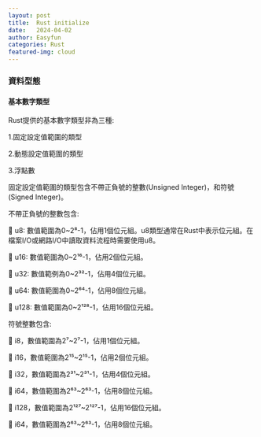 ```yaml
---
layout: post
title:  Rust initialize
date:   2024-04-02
author: Easyfun
categories: Rust
featured-img: cloud
---
```


### 資料型態

#### 基本數字類型

Rust提供的基本數字類型非為三種:

1.固定設定值範圍的類型

2.動態設定值範圍的類型

3.浮點數

固定設定值範圍的類型包含不帶正負號的整數(Unsigned Integer)，和符號(Signed Integer)。

不帶正負號的整數包含:

🍄 u8: 數值範圍為0~2⁸-1，佔用1個位元組。u8類型通常在Rust中表示位元組。在檔案I/O或網路I/O中讀取資料流程時需要使用u8。

🍄 u16: 數值範圍為0~2¹⁶-1，佔用2個位元組。

🍄 u32: 數值範例為0~2³²-1，佔用4個位元組。

🍄 u64: 數值範圍為0~2⁶⁴-1，佔用8個位元組。

🍄 u128: 數值範圍為0~2¹²⁸-1，佔用16個位元組。

符號整數包含:

🍒 i8，數值範圍為2⁷~2⁷-1，佔用1個位元組。

🍒 i16，數值範圍為2¹⁵~2¹⁵-1，佔用2個位元組。

🍒 i32，數值範圍為2³¹~2³¹-1，佔用4個位元組。

🍒 i64，數值範圍為2⁶³~2⁶³-1，佔用8個位元組。

🍒 i128，數值範圍為2¹²⁷~2¹²⁷-1，佔用16個位元組。

🍒 i64，數值範圍為2⁶³~2⁶³-1，佔用8個位元組。
